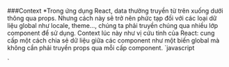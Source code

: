 ###Context
\*Trong ứng dụng React, data thường truyền từ trên xuống dưới thông qua props. Nhưng cách này sẽ trở nên phức tạp đối với các loại dữ liệu global như locale, theme…, chúng ta phải truyền chúng qua nhiều lớp component để sử dụng. Context lúc này như vị cứu tinh của React: cung cấp một cách chia sẻ dữ liệu giữa các component như một biến global mà không cần phải truyền props qua mỗi cấp component.
`javascript

`
